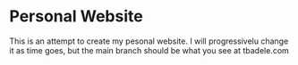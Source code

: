 # Personal Website
 This is an attempt to create my pesonal website. I will progressivelu change it as time goes, but the main branch should be what you see at tbadele.com
